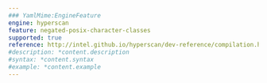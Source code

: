 ```yaml
---
### YamlMime:EngineFeature
engine: hyperscan
feature: negated-posix-character-classes
supported: true
reference: http://intel.github.io/hyperscan/dev-reference/compilation.html#pattern-support
#description: *content.description
#syntax: *content.syntax
#example: *content.example
---
```

